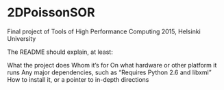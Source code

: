 # 2DPoissonSOR
Final project of Tools of High Performance Computing 2015, Helsinki University

The README should explain, at least:

What the project does
Whom it’s for
On what hardware or other platform it runs
Any major dependencies, such as “Requires Python 2.6 and libxml”
How to install it, or a pointer to in-depth directions
